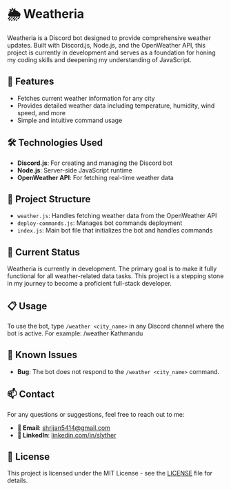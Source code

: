 # 🌦️ Weatheria

Weatheria is a Discord bot designed to provide comprehensive weather updates. Built with Discord.js, Node.js, and the OpenWeather API, this project is currently in development and serves as a foundation for honing my coding skills and deepening my understanding of JavaScript.

## 🚀 Features

- Fetches current weather information for any city
- Provides detailed weather data including temperature, humidity, wind speed, and more
- Simple and intuitive command usage

## 🛠️ Technologies Used

- **Discord.js**: For creating and managing the Discord bot
- **Node.js**: Server-side JavaScript runtime
- **OpenWeather API**: For fetching real-time weather data

## 📂 Project Structure

- `weather.js`: Handles fetching weather data from the OpenWeather API
- `deploy-commands.js`: Manages bot commands deployment
- `index.js`: Main bot file that initializes the bot and handles commands

## 🚧 Current Status

Weatheria is currently in development. The primary goal is to make it fully functional for all weather-related data tasks. This project is a stepping stone in my journey to become a proficient full-stack developer.

## 📋 Usage

To use the bot, type `/weather <city_name>` in any Discord channel where the bot is active. For example:
/weather Kathmandu

## 🐞 Known Issues

- **Bug**: The bot does not respond to the `/weather <city_name>` command.

## 📫 Contact

For any questions or suggestions, feel free to reach out to me:

- **📧 Email**: shrijan5414@gmail.com
- **🔗 LinkedIn**: [linkedin.com/in/slyther](https://linkedin.com/in/slyther)

## 📜 License

This project is licensed under the MIT License - see the [LICENSE](LICENSE) file for details.

